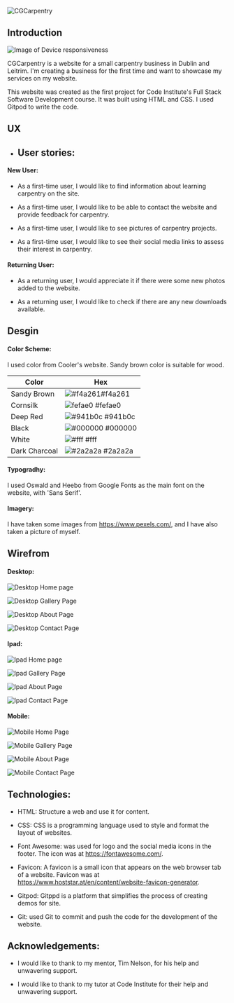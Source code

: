 ![CGCarpentry](https://ciarangriffin93.github.io/CGCarpentry/)

## Introduction

![Image of Device responsiveness](assets/images/Introduction-image.png)

CGCarpentry is a website for a small carpentry business in Dublin and Leitrim. I'm creating a business for the first time and want to showcase my services on my website.

This website was created as the first project for Code Institute's Full Stack Software Development course. It was built using HTML and CSS. I used Gitpod to write the code.


## UX

* ## User stories:

#### New User:

* As a first-time user, I would like to find information about learning carpentry on the site.

* As a first-time user, I would like to be able to contact the website and provide feedback for carpentry.

* As a first-time user, I would like to see pictures of carpentry projects.

* As a first-time user, I would like to see their social media links to assess their interest in carpentry.

#### Returning User:

* As a returning user, I would appreciate it if there were some new photos added to the website. 

* As a returning user, I would like to check if there are any new downloads available. 

## Desgin

#### Color Scheme:

I used color from Cooler's website. Sandy brown color is suitable for wood.

| Color             | Hex                                                                |
| ----------------- | ------------------------------------------------------------------ |
| Sandy Brown   |  ![#f4a261](assets/images/Sandy-Brown.png)#f4a261  |
| Cornsilk      |  ![fefae0](assets/images/Cornsilk.png) #fefae0 |
| Deep Red      |  ![#941b0c](assets/images/deep-red.png) #941b0c|
| Black         |  ![#000000](assets/images/black.png) #000000   |
| White         |  ![#fff](assets/images/white.png) #fff         |
| Dark Charcoal |  ![#2a2a2a](assets/images/dark-charcoal.png) #2a2a2a |

#### Typogradhy:

I used Oswald and Heebo from Google Fonts as the main font on the website, with 'Sans Serif'.

#### Imagery:

I have taken some images from https://www.pexels.com/, and I have also taken a picture of myself.










## Wirefrom

#### Desktop:
![Desktop Home page ](assets/images/Desktop-Home.png)

![Desktop Gallery Page](assets/images/Desktop-Gallery.png)

![Desktop About Page](assets/images/Desktop-About.png)

![Desktop Contact Page](assets/images/Desktop-Contact.png)

#### Ipad:
![Ipad Home page](assets/images/Ipad-Home.png)

![Ipad Gallery Page](assets/images/ipad-Gallery.png)

![Ipad About Page](assets/images/ipad-About.png)

![Ipad Contact Page](assets/images/ipad-Contact.png)

#### Mobile:
![Mobile Home Page](assets/images/Moblie-Home.png)

![Mobile Gallery Page](assets/images/Mobile-Gallery.png)

![Mobile About Page](assets/images/Mobile-About.png)

![Mobile Contact Page](assets/images/Mobile-Contact.png)

## Technologies:

* HTML: Structure a web and use it for content.

* CSS: CSS is a programming language used to style and format the layout of websites.

* Font Awesome: was used for logo and the social media icons in the footer. The icon was at https://fontawesome.com/.

* Favicon: A favicon is a small icon that appears on the web browser tab of a website. Favicon was at https://www.hoststar.at/en/content/website-favicon-generator.

* Gitpod: Gitppd is a platform that simplifies the process of creating demos for site. 

* Git: used Git to commit and push the code for the development of the website.

## Acknowledgements:

* I would like to thank to my mentor, Tim Nelson, for his help and unwavering support.

* I would like to thank to my tutor at Code Institute for their help and unwavering support.














[def]: https://ciarangriffin93.github.io/CGCarpentry/